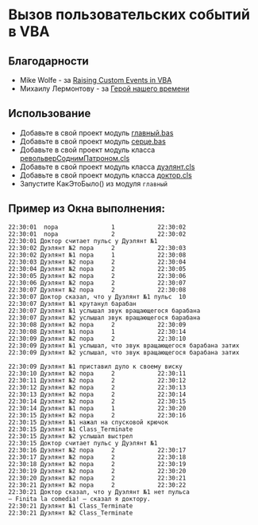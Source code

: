 # Вызов пользовательских событий в VBA
## Благодарности
- Mike Wolfe - за [Raising Custom Events in VBA](https://nolongerset.com/raising-custom-events-in-vba)
- Михаилу Лермонтову - за [Герой нашего времени](https://ru.wikipedia.org/wiki/Герой_нашего_времени)

## Использование
- Добавьте в свой проект модуль [главный.bas](главный.bas)
- Добавьте в свой проект модуль [серце.bas](серце.bas)
- Добавьте в свой проект модуль класса [револьверСоднимПатроном.cls](револьверСоднимПатроном.cls)
- Добавьте в свой проект модуль класса [дуэлянт.cls](дуэлянт.cls)
- Добавьте в свой проект модуль класса [доктор.cls](доктор.cls)
- Запустите КакЭтоБыло() из модуля `главный`
## Пример из Окна выполнения:
```
22:30:01  пора               1            22:30:02
22:30:01  пора               2            22:30:02
22:30:01 Доктор считает пульс у Дуэлянт №1
22:30:02 Дуэлянт №2 пора     2            22:30:03
22:30:02 Дуэлянт №1 пора     1            22:30:08
22:30:03 Дуэлянт №2 пора     2            22:30:04
22:30:04 Дуэлянт №2 пора     2            22:30:05
22:30:05 Дуэлянт №2 пора     2            22:30:06
22:30:06 Дуэлянт №2 пора     2            22:30:07
22:30:07 Дуэлянт №2 пора     2            22:30:08
22:30:07 Доктор сказал, что у Дуэлянт №1 пульс  10 
22:30:07 Дуэлянт №1 крутанул барабан
22:30:07 Дуэлянт №1 услышал звук вращающегося барабана
22:30:07 Дуэлянт №2 услышал звук вращающегося барабана
22:30:08 Дуэлянт №2 пора     2            22:30:09
22:30:08 Дуэлянт №1 пора     1            22:30:14
22:30:09 Дуэлянт №2 пора     2            22:30:10
22:30:09 Дуэлянт №1 услышал, что звук вращающегося барабана затих
22:30:09 Дуэлянт №2 услышал, что звук вращающегося барабана затих

22:30:09 Дуэлянт №1 приставил дуло к своему виску
22:30:10 Дуэлянт №2 пора     2            22:30:11
22:30:11 Дуэлянт №2 пора     2            22:30:12
22:30:12 Дуэлянт №2 пора     2            22:30:13
22:30:13 Дуэлянт №2 пора     2            22:30:14
22:30:14 Дуэлянт №2 пора     2            22:30:15
22:30:14 Дуэлянт №1 пора     1            22:30:20
22:30:15 Дуэлянт №2 пора     2            22:30:16
22:30:15 Дуэлянт №1 нажал на спусковой крючок
22:30:15 Дуэлянт №1 Class_Terminate
22:30:15 Дуэлянт №2 услышал выстрел
22:30:15 Доктор считает пульс у Дуэлянт №1
22:30:16 Дуэлянт №2 пора     2            22:30:17
22:30:17 Дуэлянт №2 пора     2            22:30:18
22:30:18 Дуэлянт №2 пора     2            22:30:19
22:30:19 Дуэлянт №2 пора     2            22:30:20
22:30:20 Дуэлянт №2 пора     2            22:30:21
22:30:21 Дуэлянт №2 пора     2            22:30:22
22:30:21 Доктор сказал, что у Дуэлянт №1 нет пульса
– Finita la comedia! – сказал я доктору.
22:30:21 Дуэлянт №1 Class_Terminate
22:30:21 Дуэлянт №2 Class_Terminate
```
